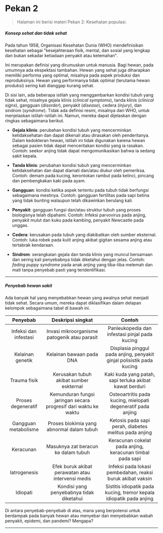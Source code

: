 # Pekan 2

> Halaman ini berisi materi Pekan 2: Kesehatan populasi.

##### **Konsep sehat dan tidak sehat**

Pada tahun 1958, Organisasi Kesehatan Dunia (WHO) mendefinisikan kesehatan sebagai "kesejahteraan fisik, mental, dan sosial yang lengkap dan bukan sekadar ketiadaan penyakit atau kelemahan".

Ini merupakan definisi yang dirumuskan untuk manusia. Bagi hewan, pada umumnya ada ekspektasi tambahan. Hewan yang sehat juga diharapkan memiliki performa yang optimal, misalnya pada aspek produksi dan reproduksinya. Hewan yang performanya tidak optimal (terutama hewan produksi) sering kali dianggap kurang sehat.

Di sisi lain, ada beberapa istilah yang menggambarkan kondisi tubuh yang tidak sehat, misalnya gejala klinis (*clinical symptoms*), tanda klinis (*clinical signs*), gangguan (*disorder*), penyakit (*disease*), cedera (*injury*), dan sindrom (*syndrome*). Tidak ada definisi resmi, misalnya dari WHO, untuk menjelaskan istilah-istilah ini. Namun, mereka dapat dijelaskan dengan ringkas sebagaimana berikut.

- **Gejala klinis**: perubahan kondisi tubuh yang mencerminkan ketidaksehatan dan dapat dikenali atau dirasakan oleh penderitanya. Dalam kedokteran hewan, istilah ini tidak digunakan karena hewan sebagai pasien tidak dapat menceritakan kondisi yang ia rasakan. Contoh: seekor anjing tidak dapat mengomunikasikan bahwa ia sedang sakit kepala.

- **Tanda klinis**: perubahan kondisi tubuh yang mencerminkan ketidaksehatan dan dapat diamati dan/atau diukur oleh pemeriksa. Contoh: demam pada kucing, kerontokan rambut pada kelinci, pincang dan pembengkakan kaki pada ayam.

- **Gangguan**: kondisi ketika aspek tertentu pada tubuh tidak berfungsi sebagaimana mestinya. Contoh: gangguan fertilitas pada sapi betina yang tidak bunting walaupun telah dikawinkan berulang kali.

- **Penyakit**: gangguan fungsi dan/atau struktur tubuh yang proses biologisnya telah dipahami. Contoh: Infeksi parvovirus pada anjing, penyakit mulut dan kuku pada kambing, penyakit Newcastle pada unggas.

- **Cedera**: kerusakan pada tubuh yang diakibatkan oleh sumber eksternal. Contoh: luka robek pada kulit anjing akibat gigitan sesama anjing atau tertabrak kendaraan.

- **Sindrom**: serangkaian gejala dan tanda klinis yang muncul bersamaan dan sering kali penyebabnya tidak diketahui dengan jelas. Contoh: *fading puppy syndrome* pada anak anjing yang tiba-tiba melemah dan mati tanpa penyebab pasti yang teridentifikasi.

---

##### **Penyebab hewan sakit**

Ada banyak hal yang menyebabkan hewan yang awalnya sehat menjadi tidak sehat. Secara umum, mereka dapat diklasifikan dalam delapan kelompok sebagaimana tabel di bawah ini.

| Penyebab | Deskripsi singkat | Contoh |
|:---:|:---:|:---:|
| Infeksi dan infestasi | Invasi mikroorganisme patogenik atau parasit | Panleukopedia dan infestasi pinjal pada kucing |
| Kelainan genetik | Kelainan bawaan pada DNA | Displasia pinggul pada anjing, penyakit ginjal polisistik pada kucing |
| Trauma fisik | Kerusakan tubuh akibat sumber eskternal | Kaki kuda yang patah, sapi terluka akibat kawat berduri |
| Proses degeneratif | Kemunduran fungsi jaringan secara progresif dari waktu ke waktu | Osteoartritis pada kucing, mielopati degeneratif pada anjing |
| Gangguan metabolisme | Proses biokimia yang abnormal dalam tubuh | Ketosis pada sapi perah, diabetes melitus pada anjing |
| Keracunan | Masuknya zat beracun ke dalam tubuh | Keracunan cokelat pada anjing, keracunan timbal pada sapi |
| Iatrogenesis | Efek buruk akibat perawatan atau intervensi medis | Infeksi pada lokasi pembedahan, reaksi buruk akibat vaksin |
| Idiopati | Kondisi yang penyebabnya tidak diketahui | Sistitis idiopatik pada kucing, tremor kepala idiopatik pada anjing |

Di antara penyebab-penyebab di atas, mana yang berpotensi untuk berdampak pada banyak hewan atau menyebar dan menyebabkan wabah penyakit, epidemi, dan pandemi? Mengapa?

---
